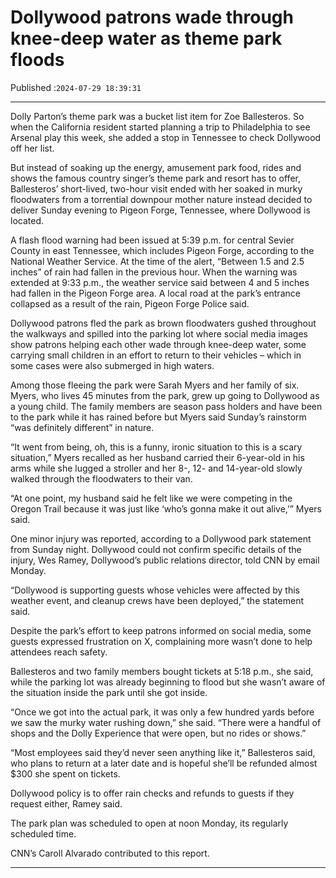 # Dollywood patrons wade through knee-deep water as theme park floods

Published :`2024-07-29 18:39:31`

---

Dolly Parton’s theme park was a bucket list item for Zoe Ballesteros. So when the California resident started planning a trip to Philadelphia to see Arsenal play this week, she added a stop in Tennessee to check Dollywood off her list.

But instead of soaking up the energy, amusement park food, rides and shows the famous country singer’s theme park and resort has to offer, Ballesteros’ short-lived, two-hour visit ended with her soaked in murky floodwaters from a torrential downpour mother nature instead decided to deliver Sunday evening to Pigeon Forge, Tennessee, where Dollywood is located.

A flash flood warning had been issued at 5:39 p.m. for central Sevier County in east Tennessee, which includes Pigeon Forge, according to the National Weather Service. At the time of the alert, “Between 1.5 and 2.5 inches” of rain had fallen in the previous hour. When the warning was extended at 9:33 p.m., the weather service said between 4 and 5 inches had fallen in the Pigeon Forge area. A local road at the park’s entrance collapsed as a result of the rain, Pigeon Forge Police said.

Dollywood patrons fled the park as brown floodwaters gushed throughout the walkways and spilled into the parking lot where social media images show patrons helping each other wade through knee-deep water, some carrying small children in an effort to return to their vehicles – which in some cases were also submerged in high waters.

Among those fleeing the park were Sarah Myers and her family of six. Myers, who lives 45 minutes from the park, grew up going to Dollywood as a young child. The family members are season pass holders and have been to the park while it has rained before but Myers said Sunday’s rainstorm “was definitely different” in nature.

“It went from being, oh, this is a funny, ironic situation to this is a scary situation,” Myers recalled as her husband carried their 6-year-old in his arms while she lugged a stroller and her 8-, 12- and 14-year-old slowly walked through the floodwaters to their van.

“At one point, my husband said he felt like we were competing in the Oregon Trail because it was just like ‘who’s gonna make it out alive,’” Myers said.

One minor injury was reported, according to a Dollywood park statement from Sunday night. Dollywood could not confirm specific details of the injury, Wes Ramey, Dollywood’s public relations director, told CNN by email Monday.

“Dollywood is supporting guests whose vehicles were affected by this weather event, and cleanup crews have been deployed,” the statement said.

Despite the park’s effort to keep patrons informed on social media, some guests expressed frustration on X, complaining more wasn’t done to help attendees reach safety.

Ballesteros and two family members bought tickets at 5:18 p.m., she said, while the parking lot was already beginning to flood but she wasn’t aware of the situation inside the park until she got inside.

“Once we got into the actual park, it was only a few hundred yards before we saw the murky water rushing down,” she said. “There were a handful of shops and the Dolly Experience that were open, but no rides or shows.”

“Most employees said they’d never seen anything like it,” Ballesteros said, who plans to return at a later date and is hopeful she’ll be refunded almost $300 she spent on tickets.

Dollywood policy is to offer rain checks and refunds to guests if they request either, Ramey said.

The park plan was scheduled to open at noon Monday, its regularly scheduled time.

CNN’s Caroll Alvarado contributed to this report.

---

